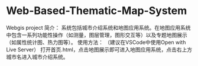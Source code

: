 # Web-Based-Thematic-Map-System
Webgis project
简介：
系统包括城市介绍系统和地图应用系统。在地图应用系统中包含一系列功能性操作（如测量，图层管理，图形交互等）以及专题地图展示（如属性统计图、热力图等）。
使用方法：
（建议在VSCode中使用Open with Live Server）
打开首页.html，点击地图展示即可进入地图应用系统，点击右上方城市名进入城市介绍系统。
